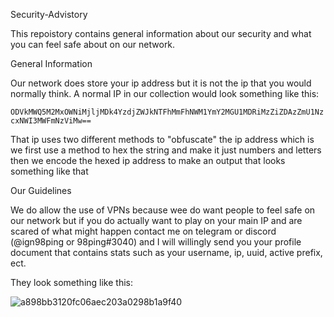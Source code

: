 Security-Advistory

This repoistory contains general information about our security and what you can feel safe about on our network.


General Information

Our network does store your ip address but it is not the ip that you would normally think. A normal IP in our collection would look something like this:

`ODVkMWQ5M2MxOWNiMjljMDk4YzdjZWJkNTFhMmFhNWM1YmY2MGU1MDRiMzZiZDAzZmU1NzcxNWI3MWFmNzViMw==`

That ip uses two different methods to "obfuscate" the ip address which is we first use a method to hex the string and make it just numbers and letters then we encode the hexed ip address to make an output that looks something like that

Our Guidelines

We do allow the use of VPNs because wee do want people to feel safe on our network but if you do actually want to play on your main IP and are scared of what might happen contact me on telegram or discord (@ign98ping or 98ping#3040) and I will willingly send you your profile document that contains stats such as your username, ip, uuid, active prefix, ect.

They look something like this:

![a898bb3120fc06aec203a0298b1a9f40](https://user-images.githubusercontent.com/67809373/125136658-1d02d680-e0c0-11eb-8466-479c4d683041.png)
